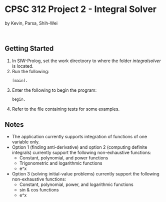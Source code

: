 # CPSC 312 Project 2 - Integral Solver
by Kevin, Parsa, Shih-Wei

<br>

<!-- GETTING STARTED -->
## Getting Started


1. In SIW-Prolog, set the work directoory to where the folder _integralsolver_ is located.
2. Run the following:
   ```sh
   [main].
   ```
3. Enter the following to begin the program:
   ```sh
   begin.
   ```
4. Refer to the file containing tests for some examples.

<!-- NOTES -->
## Notes
* The application currently supports integration of functions of one variable only.
* Option 1 (finding anti-derivative) and option 2 (computing definite integrals) currently support the following non-exhaustive functions:
  * Constant, polynomial, and power functions
  * Trigonometric and logarithmic functions
  * e^x
* Option 3 (solving initial-value problems) currently support the following non-exhaustive functions:
  * Constant, polynomial, power, and logarithmic functions
  * sin & cos functions
  * e^x
   
